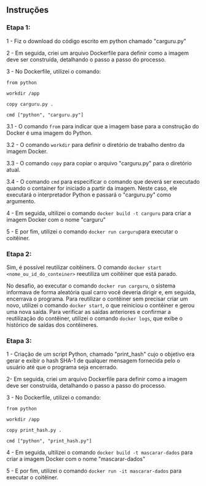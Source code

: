 ## Instruções 

### Etapa 1: 

1 - Fiz o download do código escrito em python chamado "carguru.py"

2 - Em seguida, criei um arquivo Dockerfile para definir como a imagem deve ser construída, detalhando o passo a passo do processo.

3 - No Dockerfile, utilizei o comando:

`from python`

`workdir /app`

`copy carguru.py .`

`cmd ["python", "carguru.py"]`

3.1 - O comando `from` para indicar que a imagem base para a construção do Docker é uma imagem do Python.

3.2 - O comando `workdir` para definir o diretório de trabalho dentro da imagem Docker.

3.3 - O comando `copy`  para copiar o arquivo "carguru.py" para o diretório atual.

3.4 - O comando `cmd` para especificar o comando que deverá ser executado quando o container for iniciado a partir da imagem. Neste caso, ele executará o interpretador Python e passará o "carguru.py" como argumento.

4 - Em seguida, ultilizei o comando `docker build -t carguru` para criar a imagem Docker com o nome "carguru"

5 - E por fim, utilizei o comando `docker run carguru`para executar o coitêiner. 

### Etapa 2: 

Sim, é possível reutilizar coitêiners. O comando `docker start <nome_ou_id_do_conteiner>` reeutiliza um coitêiner que está parado.

No desafio, ao executar o comando `docker run carguru`, o sistema informava de forma aleatória qual carro você deveria dirigir e, em seguida, encerrava o programa. Para reutilizar o contêiner sem precisar criar um novo, utilizei o comando `docker start`, o que reiniciou o contêiner e gerou uma nova saída. Para verificar as saídas anteriores e confirmar a reutilização do contêiner, utilizei o comando `docker logs`, que exibe o histórico de saídas dos contêineres.

### Etapa 3:

1 - Criação de um script Python, chamado "print_hash" cujo o objetivo era gerar e exibir o hash SHA-1 de qualquer mensagem fornecida pelo o usuário até que o programa seja encerrado. 

2- Em seguida, criei um arquivo Dockerfile para definir como a imagem deve ser construída, detalhando o passo a passo do processo.

3 - No Dockerfile, utilizei o comando:

`from python`

`workdir /app`

`copy print_hash.py .`

`cmd ["python", "print_hash.py"]`

4 - Em seguida, ultilizei o comando `docker build -t mascarar-dados` para criar a imagem Docker com o nome "mascarar-dados"

5 - E por fim, utilizei o comando `docker run -it mascarar-dados` para executar o coitêiner. 



